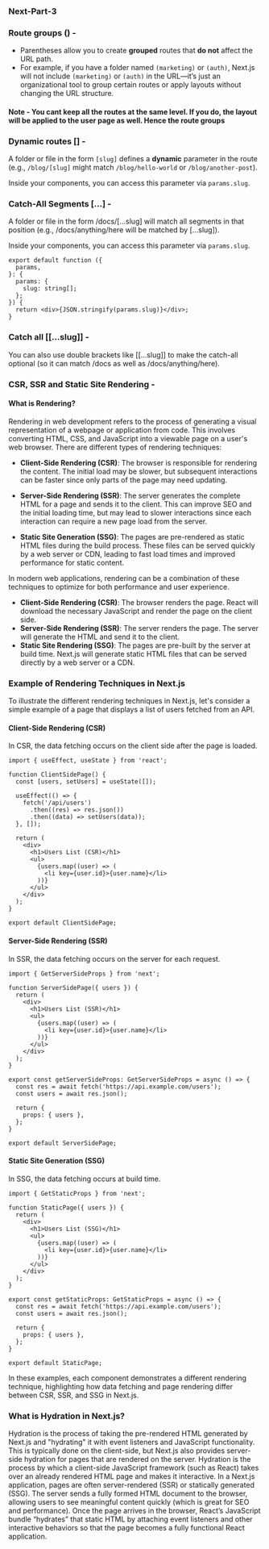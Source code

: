 ### Next-Part-3

### Route groups () -

- Parentheses allow you to create **grouped** routes that **do not** affect the URL path.
- For example, if you have a folder named `(marketing)` or `(auth)`, Next.js will not include `(marketing)` or `(auth)` in the URL—it’s just an organizational tool to group certain routes or apply layouts without changing the URL structure.

#### Note - You cant keep all the routes at the same level. If you do, the layout will be applied to the user page as well. Hence the route groups

### Dynamic routes [] -

A folder or file in the form `[slug]` defines a **dynamic** parameter in the route (e.g., `/blog/[slug]` might match `/blog/hello-world` or `/blog/another-post`).

Inside your components, you can access this parameter via `params.slug`.

### Catch-All Segments [...] -

A folder or file in the form /docs/[...slug] will match all segments in that position (e.g., /docs/anything/here will be matched by [...slug]).

Inside your components, you can access this parameter via `params.slug`.

```tsx
export default function ({
  params,
}: {
  params: {
    slug: string[];
  };
}) {
  return <div>{JSON.stringify(params.slug)}</div>;
}
```

### Catch all [[…slug]] -

You can also use double brackets like [[...slug]] to make the catch-all optional (so it can match /docs as well as /docs/anything/here).

### CSR, SSR and Static Site Rendering -

#### What is Rendering?

Rendering in web development refers to the process of generating a visual representation of a webpage or application from code. This involves converting HTML, CSS, and JavaScript into a viewable page on a user's web browser. There are different types of rendering techniques:

- **Client-Side Rendering (CSR)**: The browser is responsible for rendering the content. The initial load may be slower, but subsequent interactions can be faster since only parts of the page may need updating.

- **Server-Side Rendering (SSR)**: The server generates the complete HTML for a page and sends it to the client. This can improve SEO and the initial loading time, but may lead to slower interactions since each interaction can require a new page load from the server.

- **Static Site Generation (SSG)**: The pages are pre-rendered as static HTML files during the build process. These files can be served quickly by a web server or CDN, leading to fast load times and improved performance for static content.

In modern web applications, rendering can be a combination of these techniques to optimize for both performance and user experience.

- **Client-Side Rendering (CSR)**: The browser renders the page. React will download the necessary JavaScript and render the page on the client side.
- **Server-Side Rendering (SSR)**: The server renders the page. The server will generate the HTML and send it to the client.
- **Static Site Rendering (SSG)**: The pages are pre-built by the server at build time. Next.js will generate static HTML files that can be served directly by a web server or a CDN.

### Example of Rendering Techniques in Next.js

To illustrate the different rendering techniques in Next.js, let's consider a simple example of a page that displays a list of users fetched from an API.

#### Client-Side Rendering (CSR)
In CSR, the data fetching occurs on the client side after the page is loaded.

```tsx
import { useEffect, useState } from 'react';

function ClientSidePage() {
  const [users, setUsers] = useState([]);

  useEffect(() => {
    fetch('/api/users')
      .then((res) => res.json())
      .then((data) => setUsers(data));
  }, []);

  return (
    <div>
      <h1>Users List (CSR)</h1>
      <ul>
        {users.map((user) => (
          <li key={user.id}>{user.name}</li>
        ))}
      </ul>
    </div>
  );
}

export default ClientSidePage;
```

#### Server-Side Rendering (SSR)
In SSR, the data fetching occurs on the server for each request.

```tsx
import { GetServerSideProps } from 'next';

function ServerSidePage({ users }) {
  return (
    <div>
      <h1>Users List (SSR)</h1>
      <ul>
        {users.map((user) => (
          <li key={user.id}>{user.name}</li>
        ))}
      </ul>
    </div>
  );
}

export const getServerSideProps: GetServerSideProps = async () => {
  const res = await fetch('https://api.example.com/users');
  const users = await res.json();

  return {
    props: { users },
  };
}

export default ServerSidePage;
```

#### Static Site Generation (SSG)
In SSG, the data fetching occurs at build time.

```tsx
import { GetStaticProps } from 'next';

function StaticPage({ users }) {
  return (
    <div>
      <h1>Users List (SSG)</h1>
      <ul>
        {users.map((user) => (
          <li key={user.id}>{user.name}</li>
        ))}
      </ul>
    </div>
  );
}

export const getStaticProps: GetStaticProps = async () => {
  const res = await fetch('https://api.example.com/users');
  const users = await res.json();

  return {
    props: { users },
  };
}

export default StaticPage;
```

In these examples, each component demonstrates a different rendering technique, highlighting how data fetching and page rendering differ between CSR, SSR, and SSG in Next.js.


### What is Hydration in Next.js?
Hydration is the process of taking the pre-rendered HTML generated by Next.js and "hydrating" it with event listeners and JavaScript functionality. This is typically done on the client-side, but Next.js also provides server-side hydration for pages that are rendered on the server.
Hydration is the process by which a client-side JavaScript framework (such as React) takes over an already rendered HTML page and makes it interactive. In a Next.js application, pages are often server-rendered (SSR) or statically generated (SSG). The server sends a fully formed HTML document to the browser, allowing users to see meaningful content quickly (which is great for SEO and performance). Once the page arrives in the browser, React’s JavaScript bundle “hydrates” that static HTML by attaching event listeners and other interactive behaviors so that the page becomes a fully functional React application. 
